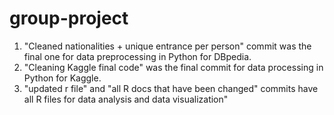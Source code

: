 # group-project

1) "Cleaned nationalities + unique entrance per person" commit was the final one for data preprocessing in Python for DBpedia.
2) "Cleaning Kaggle final code" was the final commit for data processing in Python for Kaggle.
3) "updated r file" and "all R docs that have been changed" commits have all R files for data analysis and data visualization"
